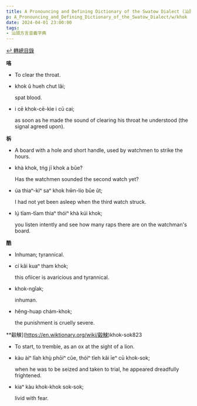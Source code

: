 ```yaml
---
title: A Pronouncing and Defining Dictionary of the Swatow Dialect (汕頭方言音義字典) / khok
p: A_Pronouncing_and_Defining_Dictionary_of_the_Swatow_Dialect/w/khok
date: 2024-04-01 23:00:00
tags: 
- 汕頭方言音義字典
---
```


[↩️ 轉總目錄](/A_Pronouncing_and_Defining_Dictionary_of_the_Swatow_Dialect)


**咯**
- To clear the throat.

- khok ŭ hueh chut lâi;

  spat blood.

- i cē khok-cē-kìe i cū cai;

  as soon as he made the sound of clearing his throat he understood (the signal agreed upon).

**柝**
- A board with a hole and short handle, used by watchmen to strike the hours.

- khà khok, tńg jī khok a būe?

  Has the watchmen sounded the second watch yet?

- úa thiaⁿ-kìⁿ saⁿ khok hŵn-lío būe ût;

  I had not yet been asleep when the third watch struck.

- lṳ́ tīam-tīam thiaⁿ thóiⁿ khà kúi khok;

  you listen intently and see how many raps there are on the watchman's board.

**酷**
- Inhuman; tyrannical.

- cí kâi kuaⁿ tham khok;

  this ofiicer is avaricious and tyrannical.

- khok-ngîak;

  inhuman.

- hêng-huap chám-khok;

  the punishment is cruelly severe.

**觳觫](https://en.wiktionary.org/wiki/觳觫)khok-sok823
- To start, to tremble, as an ox at the sight of a lion.

- kàu àiⁿ lîah khṳ̀ phōiⁿ cŭe, thóiⁿ tîeh kâi īeⁿ cū khok-sok;

  when he was to be seized and taken to trial, he appeared dreadfully frightened.

- kiaⁿ kàu khok-khok sok-sok;

  livid with fear.